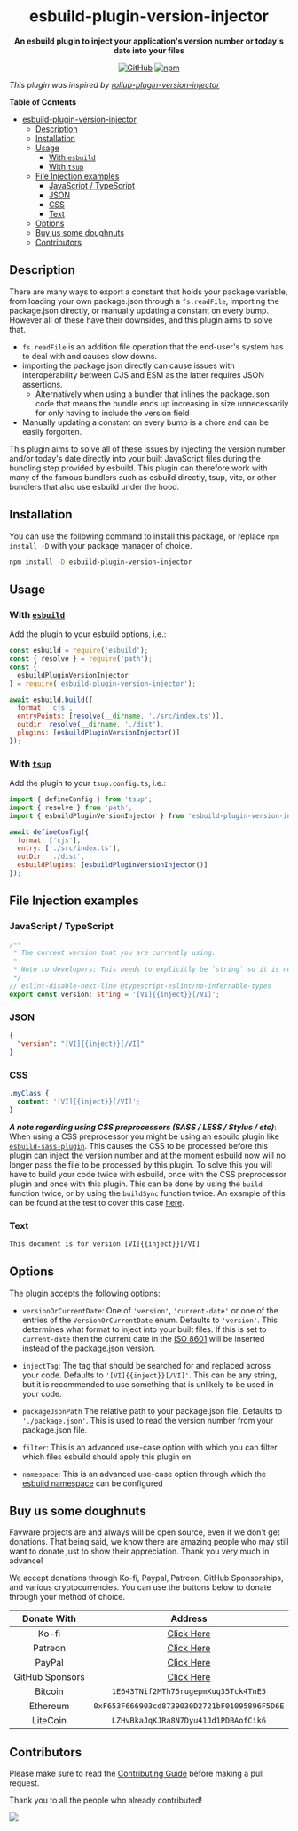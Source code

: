 <div align="center">

# esbuild-plugin-version-injector

**An esbuild plugin to inject your application's version number or today's date
into your files**

[![GitHub](https://img.shields.io/github/license/favware/esbuild-plugin-version-injector)](https://github.com/favware/esbuild-plugin-version-injector/blob/main/LICENSE.md)
[![npm](https://img.shields.io/npm/v/esbuild-plugin-version-injector?color=crimson&logo=npm&style=flat-square)](https://www.npmjs.com/package/esbuild-plugin-version-injector)

</div>

_This plugin was inspired by
[rollup-plugin-version-injector](https://github.com/djhouseknecht/rollup-plugin-version-injector)_

**Table of Contents**

- [esbuild-plugin-version-injector](#esbuild-plugin-version-injector)
  - [Description](#description)
  - [Installation](#installation)
  - [Usage](#usage)
    - [With `esbuild`](#with-esbuild)
    - [With `tsup`](#with-tsup)
  - [File Injection examples](#file-injection-examples)
    - [JavaScript / TypeScript](#javascript--typescript)
    - [JSON](#json)
    - [CSS](#css)
    - [Text](#text)
  - [Options](#options)
  - [Buy us some doughnuts](#buy-us-some-doughnuts)
  - [Contributors](#contributors)

## Description

There are many ways to export a constant that holds your package variable, from
loading your own package.json through a `fs.readFile`, importing the
package.json directly, or manually updating a constant on every bump. However
all of these have their downsides, and this plugin aims to solve that.

- `fs.readFile` is an addition file operation that the end-user's system has to
  deal with and causes slow downs.
- importing the package.json directly can cause issues with interoperability
  between CJS and ESM as the latter requires JSON assertions.
  - Alternatively when using a bundler that inlines the package.json code that
    means the bundle ends up increasing in size unnecessarily for only having to
    include the version field
- Manually updating a constant on every bump is a chore and can be easily
  forgotten.

This plugin aims to solve all of these issues by injecting the version number
and/or today's date directly into your built JavaScript files during the
bundling step provided by esbuild. This plugin can therefore work with many of
the famous bundlers such as esbuild directly, tsup, vite, or other bundlers that
also use esbuild under the hood.

## Installation

You can use the following command to install this package, or replace
`npm install -D` with your package manager of choice.

```sh
npm install -D esbuild-plugin-version-injector
```

## Usage

### With [`esbuild`][esbuild]

Add the plugin to your esbuild options, i.e.:

```js
const esbuild = require('esbuild');
const { resolve } = require('path');
const {
  esbuildPluginVersionInjector
} = require('esbuild-plugin-version-injector');

await esbuild.build({
  format: 'cjs',
  entryPoints: [resolve(__dirname, './src/index.ts')],
  outdir: resolve(__dirname, './dist'),
  plugins: [esbuildPluginVersionInjector()]
});
```

### With [`tsup`][tsup]

Add the plugin to your `tsup.config.ts`, i.e.:

```js
import { defineConfig } from 'tsup';
import { resolve } from 'path';
import { esbuildPluginVersionInjector } from 'esbuild-plugin-version-injector';

await defineConfig({
  format: ['cjs'],
  entry: ['./src/index.ts'],
  outDir: './dist',
  esbuildPlugins: [esbuildPluginVersionInjector()]
});
```

[esbuild]: https://esbuild.github.io/
[tsup]: https://tsup.egoist.dev

## File Injection examples

### JavaScript / TypeScript

```ts
/**
 * The current version that you are currently using.
 *
 * Note to developers: This needs to explicitly be `string` so it is not typed as a "const string" that gets injected by esbuild
 */
// eslint-disable-next-line @typescript-eslint/no-inferrable-types
export const version: string = '[VI]{{inject}}[/VI]';
```

### JSON

```json
{
  "version": "[VI]{{inject}}[/VI]"
}
```

### CSS

```css
.myClass {
  content: '[VI]{{inject}}[/VI]';
}
```

**_A note regarding using CSS preprocessors (SASS / LESS / Stylus / etc)_**:
When using a CSS preprocessor you might be using an esbuild plugin like
[`esbuild-sass-plugin`](https://www.npmjs.com/package/esbuild-sass-plugin). This
causes the CSS to be processed before this plugin can inject the version number
and at the moment esbuild now will no longer pass the file to be processed by
this plugin. To solve this you will have to build your code twice with esbuild,
once with the CSS preprocessor plugin and once with this plugin. This can be
done by using the `build` function twice, or by using the `buildSync` function
twice. An example of this can be found at the test to cover this case
[here](./tests/scenarios/css/sass-parsing.test.ts).

### Text

```txt
This document is for version [VI]{{inject}}[/VI]
```

## Options

The plugin accepts the following options:

- `versionOrCurrentDate`: One of `'version'`, `'current-date'` or one of the
  entries of the `VersionOrCurrentDate` enum. Defaults to `'version'`. This
  determines what format to inject into your built files. If this is set to
  `current-date` then the current date in the
  [ISO 8601](https://en.wikipedia.org/wiki/ISO_8601) will be inserted instead of
  the package.json version.

- `injectTag`: The tag that should be searched for and replaced across your
  code. Defaults to `'[VI]{{inject}}[/VI]'`. This can be any string, but it is
  recommended to use something that is unlikely to be used in your code.

- `packageJsonPath` The relative path to your package.json file. Defaults to
  `'./package.json'`. This is used to read the version number from your
  package.json file.

- `filter`: This is an advanced use-case option with which you can filter which
  files esbuild should apply this plugin on

- `namespace`: This is an advanced use-case option through which the
  [esbuild namespace](https://esbuild.github.io/plugins/#namespaces) can be
  configured

## Buy us some doughnuts

Favware projects are and always will be open source, even if we don't get
donations. That being said, we know there are amazing people who may still want
to donate just to show their appreciation. Thank you very much in advance!

We accept donations through Ko-fi, Paypal, Patreon, GitHub Sponsorships, and
various cryptocurrencies. You can use the buttons below to donate through your
method of choice.

|   Donate With   |                      Address                      |
| :-------------: | :-----------------------------------------------: |
|      Ko-fi      |  [Click Here](https://donate.favware.tech/kofi)   |
|     Patreon     | [Click Here](https://donate.favware.tech/patreon) |
|     PayPal      | [Click Here](https://donate.favware.tech/paypal)  |
| GitHub Sponsors |  [Click Here](https://github.com/sponsors/Favna)  |
|     Bitcoin     |       `1E643TNif2MTh75rugepmXuq35Tck4TnE5`        |
|    Ethereum     |   `0xF653F666903cd8739030D2721bF01095896F5D6E`    |
|    LiteCoin     |       `LZHvBkaJqKJRa8N7Dyu41Jd1PDBAofCik6`        |

## Contributors

Please make sure to read the [Contributing Guide][contributing] before making a
pull request.

Thank you to all the people who already contributed!

<a href="https://github.com/favware/esbuild-plugin-version-injector/graphs/contributors">
  <img src="https://contrib.rocks/image?repo=favware/esbuild-plugin-version-injector" />
</a>

[contributing]: .github/CONTRIBUTING.md
